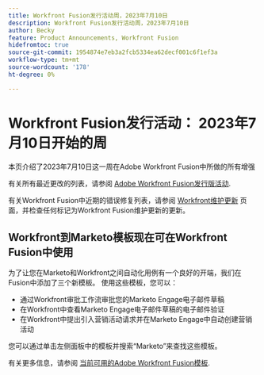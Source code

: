 ```yaml
---
title: Workfront Fusion发行活动周，2023年7月10日
description: Workfront Fusion发行活动周，2023年7月10日
author: Becky
feature: Product Announcements, Workfront Fusion
hidefromtoc: true
source-git-commit: 1954874e7eb3a2fcb5334ea62decf001c6f1ef3a
workflow-type: tm+mt
source-wordcount: '178'
ht-degree: 0%

---
```


# Workfront Fusion发行活动： 2023年7月10日开始的周

本页介绍了2023年7月10日这一周在Adobe Workfront Fusion中所做的所有增强

有关所有最近更改的列表，请参阅 [Adobe Workfront Fusion发行版活动](../../../product-announcements/product-releases/fusion-release-activity/fusion-release-activity.md).

有关Workfront Fusion中近期的错误修复列表，请参阅 [Workfront维护更新](https://experienceleague.adobe.com/docs/workfront-known-issues/releases/current-updates.html) 页面，并检查任何标记为Workfront Fusion维护更新的更新。

## Workfront到Marketo模板现在可在Workfront Fusion中使用

为了让您在Marketo和Workfront之间自动化用例有一个良好的开端，我们在Fusion中添加了三个新模板。 使用这些模板，您可以：

* 通过Workfront审批工作流审批您的Marketo Engage电子邮件草稿
* 在Workfront中查看Marketo Engage电子邮件草稿的电子邮件验证
* 在Workfront中提出引入营销活动请求并在Marketo Engage中自动创建营销活动

您可以通过单击左侧面板中的模板并搜索“Marketo”来查找这些模板。

有关更多信息，请参阅 [当前可用的Adobe Workfront Fusion模板](/help/quicksilver/workfront-fusion/scenarios/templates/currently-available-fusion-templates.md#workfront-marketo-templates).



